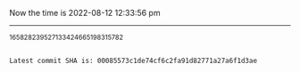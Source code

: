 Now the time is 2022-08-12 12:33:56 pm

---

<small>165828239527133424665198315782</small>

```txt

Latest commit SHA is: 00085573c1de74cf6c2fa91d82771a27a6f1d3ae
```
